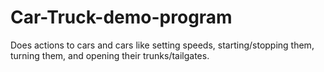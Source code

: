 # Car-Truck-demo-program
Does actions to cars and cars like setting speeds, starting/stopping them, turning them, and opening their trunks/tailgates.
